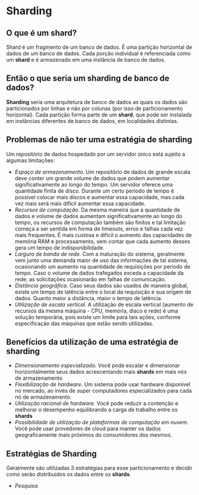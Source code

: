 # Sharding

## O que é um shard?
Shard é um fragmento de um banco de dados. É uma partição horizontal de dados de um banco de dados. Cada porção individual é referenciada como um **shard** e é armazenado em uma instância de banco de dados.

## Então o que seria um sharding de banco de dados?
**Sharding** seria uma arquitetura de banco de dados as quais os dados são particionados por linhas e não por colunas (por isso de particionamento horizontal). Cada partição forma parte de um **shard**, que pode ser instalada em instâncias diferentes de banco de dados, em localidades distintas.

## Problemas de não ter uma estratégia de sharding
Um repositório de dados hospedado por um servidor único está sujeito a algumas limitações:
- *Espaço de armazenamento.* Um repositório de dados de grande escala deve conter um grande volume de dados que podem aumentar significativamente ao longo do tempo. Um servidor oferece uma quantidade finita de disco. Durante um certo período de tempo é possível colocar mais discos e aumentar essa capacidade, mas cada vez mais será mais difícil aumentar essa capacidade.
- *Recursos de computação.* Da mesma maneira que a quantidade de dados e volume de dados aumentam significativamente ao longo do tempo, os recursos de computação também são finitos e tal limitação começa a ser sentida em forma de timeouts, erros e falhas cada vez mais frequentes. É mais custosa e difícil o aumento das capacidades de memória RAM e processamento, sem contar que cada aumento desses gera um tempo de indisponibilidade.
- *Largura de banda de rede.* Com a maturação do sistema, geralmente vem junto uma demanda maior de uso das informações de tal sistema, ocasionando um aumento na quantidade de requisições por período de tempo. Caso o volume de dados trafegados exceda a capacidade da rede, as solicitações ocasionarão em falhas de comunicação.
- *Distância geográfica.* Caso seus dados são usados de maneira global, existe um tempo de latência entre o local da requisição e sua origem de dados. Quanto maior a distância, maior o tempo de latência.
- *Utilização de escala vertical.* A utilização de escala vertical (aumento de recursos da mesma máquina - CPU, memória, disco e rede) é uma solução temporária, pois existe um limite para tais ações, conforme especificação das máquinas que estão sendo utilizadas.

## Benefícios da utilização de uma estratégia de sharding
- *Dimensionamento especializado.* Você pode escalar e dimensionar horizontalmente seus dados acrescentando mais **shards** em mais nós de armazenamento
- *Flexibilização de hardware.* Um sistema pode usar hardware disponível no mercado, ao invés de super computadores especializados para cada nó de armazenamento.
- *Utilização racional de hardware.* Você pode reduzir a contenção e melhorar o desempenho equilibrando a carga de trabalho entre os **shards**
- *Possibilidade de utilização de plataformas de computação em nuvem.* Você pode usar provedores de cloud para manter os dados geograficamente mais próximos do consumidores dos mesmos.

## Estratégias de Sharding
Geralmente são utilizadas 3 estratégias para esse particionamento e decidir como serão distribuidos os dados entre os **shards**.
- *Pesquisa.*